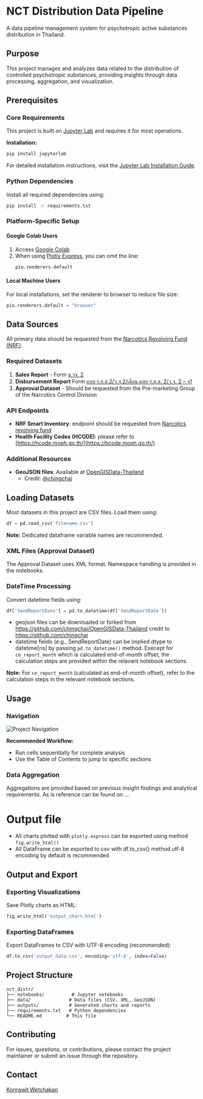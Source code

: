 # NCT Distribution Data Pipeline

A data pipeline management system for psychotropic active substances distribution in Thailand.

## Purpose

This project manages and analyzes data related to the distribution of controlled psychotropic substances, providing insights through data processing, aggregation, and visualization.

## Prerequisites

### Core Requirements

This project is built on [Jupyter Lab](https://jupyter.org/) and requires it for most operations.

**Installation:**
```bash
pip install jupyterlab
```

For detailed installation instructions, visit the [Jupyter Lab Installation Guide](https://jupyter.org/install).

### Python Dependencies

Install all required dependencies using:
```bash
pip install -r requirements.txt
```

### Platform-Specific Setup

#### Google Colab Users
1. Access [Google Colab](https://colab.research.google.com/)
2. When using [Plotly Express](https://plotly.com/python/), you can omit the line:
   ```python
   pio.renderers.default
   ```

#### Local Machine Users
For local installations, set the renderer to browser to reduce file size:
```python
pio.renderers.default = "browser"
```

## Data Sources

All primary data should be requested from the [Narcotics Revolving Fund (NRF)](https://nrf.fda.moph.go.th/).

### Required Datasets

1. **Sales Report** - Form [ข.วจ. 2](https://nrf.fda.moph.go.th/media.php?id=676326838452232192&name=%E0%B9%81%E0%B8%9A%E0%B8%9A%E0%B8%84%E0%B8%B3%E0%B8%82%E0%B8%AD%E0%B8%8B%E0%B8%B7%E0%B9%89%E0%B8%AD%20%E0%B8%82.%E0%B8%A7%E0%B8%88.2.pdf)
2. **Disbursement Report** Form [แบบ ร.ย.ส.2/ว.จ.2/เดือน,แบบ ร.ย.ส. 2/ว.จ. 2 – จ1](https://narcotic.fda.moph.go.th/for-entrepreneur/category/%E0%B9%81%E0%B8%9A%E0%B8%9A%E0%B8%9F%E0%B8%AD%E0%B8%A3%E0%B9%8C%E0%B8%A1%E0%B8%A3%E0%B8%B2%E0%B8%A2%E0%B8%87%E0%B8%B2%E0%B8%99-%E0%B8%A2%E0%B8%B2%E0%B9%80%E0%B8%AA%E0%B8%9E%E0%B8%95%E0%B8%B4%E0%B8%94/)
3. **Approval Dataset** - Should be requested from the Pre-marketing Group of the Narcotics Control Division

### API Endpoints
- **NRF Smart Inventory**: endpoint should be requested from [Narcotics revolving fund](https://nrf.fda.moph.go.th/)
- **Health Facility Codes (HCODE)**: please refer to [https://hcode.moph.go.th/](https://hcode.moph.go.th/)

### Additional Resources

- **GeoJSON files**: Available at [OpenGISData-Thailand](https://github.com/chingchai/OpenGISData-Thailand)
  - Credit: [@chingchai](https://github.com/chingchai)

## Loading Datasets

Most datasets in this project are CSV files. Load them using:
```python
df = pd.read_csv('filename.csv')
```
**Note:** Dedicated dataframe variable names are recommended.

### XML Files (Approval Dataset)
The Approval Dataset uses XML format. Namespace handling is provided in the notebooks.

### DateTime Processing
Convert datetime fields using:
```python
df['SendReportDate'] = pd.to_datetime(df['SendReportDate'])
```
- geojson files can be downloaded or forked from <a>https://github.com/chingchai/OpenGISData-Thailand</a>
credit to <a>https://github.com/chingchai</a>
- datetime fields (e.g., SendReportDate) can be implied dtype to datetime[ns] by passing <code>pd.to_datetime()</code> method. Execept for <code>ce_report_month</code> which is calculated end-of-month offset, the calculation steps are provided within the relavant notebook sections.

**Note:** For `ce_report_month` (calculated as end-of-month offset), refer to the calculation steps in the relevant notebook sections.

## Usage
### Navigation
<!-- <img width="1138" height="937" alt="image" src="https://github.com/user-attachments/assets/2cb3e7a6-e3dd-48be-b87d-bee017fd7cf6" /> -->
![Project Navigation](https://github.com/user-attachments/assets/2cb3e7a6-e3dd-48be-b87d-bee017fd7cf6)

**Recommended Workflow:**
- Run cells sequentially for complete analysis
- Use the Table of Contents to jump to specific sections

### Data Aggregation

Aggregations are provided based on previous insight findings and analytical requirements.
As is reference can be found on ...

# Output file
- All charts plotted with <code>plotly.express</code> can be exported using method <code>fig.write_html() </code>
- All DataFrame can be exported to csv with df.to_csv() method utf-8 encoding by default is recommended

## Output and Export

### Exporting Visualizations
Save Plotly charts as HTML:
```python
fig.write_html('output_chart.html')
```

### Exporting DataFrames
Export DataFrames to CSV with UTF-8 encoding (recommended):
```python
df.to_csv('output_data.csv', encoding='utf-8', index=False)
```

## Project Structure

```
nct_distr/
├── notebooks/          # Jupyter notebooks
├── data/              # Data files (CSV, XML, GeoJSON)
├── outputs/           # Generated charts and reports
├── requirements.txt   # Python dependencies
└── README.md         # This file
```

## Contributing

For issues, questions, or contributions, please contact the project maintainer or submit an issue through the repository.

## Contact

[Konrawit Wetchakan](https://github.com/konrawit13)

